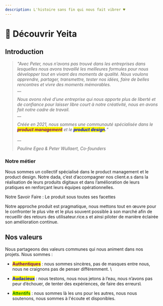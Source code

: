 ```yaml
---
description: L'histoire sans fin qui nous fait vibrer ♥️
---
```


# 🤩 Découvrir Yeita

## Introduction

> _"Avec Peter, nous n’avons pas trouvé dans les entreprises dans lesquelles nous avons travaillé les meilleures formules pour nous développer tout en vivant des moments de qualité. Nous voulons apprendre, partager, transmettre, tester nos idées, faire de belles rencontres et vivre des moments mémorables._ \
> __
>
> _Nous avons rêvé d’une entreprise qui nous apporte plus de liberté et de confiance pour laisser libre court à notre créativité, nous en avons fait notre cadre de travail._\
> __
>
> _Créée en 2021, nous sommes une communauté spécialisée dans le <mark style="color:purple;"></mark> <mark style="color:purple;"></mark><mark style="color:purple;">**product management**</mark> <mark style="color:purple;"></mark><mark style="color:purple;"></mark> et le <mark style="color:blue;">**product design**</mark>**.**"_
>
> __
>
> _Pauline Egea & Peter Wullaert, Co-founders_

### Notre métier &#x20;

Nous sommes un collectif spécialisé dans le product management et le product design. Notre dada, c’est d’accompagner nos client.e.s dans la réalisation de leurs produits digitaux et dans l’amélioration de leurs pratiques en renforçant leurs équipes opérationnelles.

Notre Savoir Faire : Le produit sous toutes ses facettes

Notre approche produit est pragmatique, nous mettons tout en œuvre pour le confronter le plus vite et le plus souvent possible à son marché afin de recueillir des retours des utilisateur.rice.s et ainsi piloter de manière éclairée son amélioration continue.

## Nos valeurs

Nous partageons des valeurs communes qui nous animent dans nos projets. Nous sommes :&#x20;

* <mark style="color:purple;">**Authentiques**</mark> : nous sommes sincères, pas de masques entre nous, nous ne craignons pas de penser différemment. \

* <mark style="color:blue;">**Audacieux**</mark> : nous testons, nous nous jetons à l’eau, nous n’avons pas peur d’échouer, de tenter des expériences, de faire des erreurs\

* <mark style="color:green;">**Attentifs**</mark> : nous sommes là les uns pour les autres, nous nous soutenons, nous sommes à l'écoute et disponibles.
